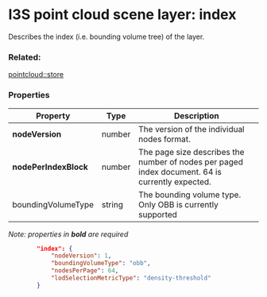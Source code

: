 # I3S point cloud scene layer: index

Describes the index (i.e. bounding volume tree) of the layer.

### Related:

[pointcloud::store](store.md)
### Properties

| Property | Type | Description |
| --- | --- | --- |
| **nodeVersion** | number | The version of the individual nodes format. |
| **nodePerIndexBlock** | number | The page size describes the number of nodes per paged index document. 64 is currently expected. |
| boundingVolumeType | string | The bounding volume type. Only OBB is currently supported |

*Note: properties in **bold** are required*

```json
		"index": {
			"nodeVersion": 1,
			"boundingVolumeType": "obb",
			"nodesPerPage": 64,
			"lodSelectionMetricType": "density-threshold"
		}
```